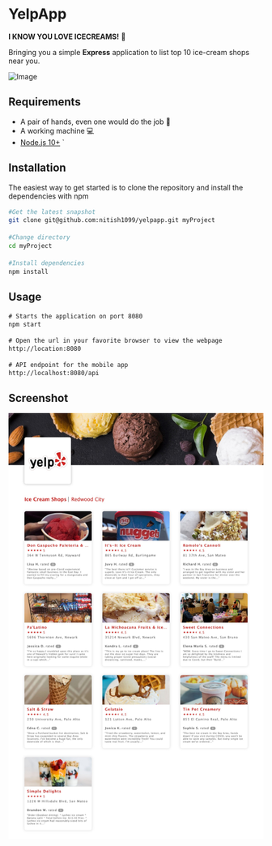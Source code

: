 # YelpApp

**I KNOW YOU LOVE ICECREAMS!** :icecream:

Bringing you a simple **Express** application to list top 10 ice-cream shops near you.

![Image](https://img2.pngio.com/yelp-icon-png-carolina-ready-mix-builders-supply-inc-yelp-icon-png-200_200.png)

## Requirements

- A pair of hands, even one would do the job :open_hands:
- A working machine :computer:
- [Node.js 10+](https://nodejs.org)
`

## Installation

The easiest way to get started is to clone the repository and install the dependencies with npm

```bash
#Get the latest snapshot
git clone git@github.com:nitish1099/yelpapp.git myProject

#Change directory
cd myProject

#Install dependencies
npm install
```

## Usage

```
# Starts the application on port 8080
npm start

# Open the url in your favorite browser to view the webpage
http://location:8080

# API endpoint for the mobile app
http://localhost:8080/api
```

## Screenshot
![Screenshot](./screenshot.png)
